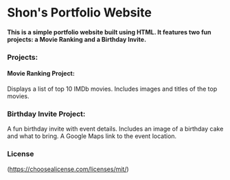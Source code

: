 # Shon's Portfolio Website
#### This is a simple portfolio website built using HTML. It features two fun projects: a Movie Ranking and a Birthday Invite.

### Projects:
#### Movie Ranking Project:

Displays a list of top 10 IMDb movies.
Includes images and titles of the top movies.
### Birthday Invite Project:

A fun birthday invite with event details.
Includes an image of a birthday cake and what to bring.
A Google Maps link to the event location.

### License
(https://choosealicense.com/licenses/mit/)

